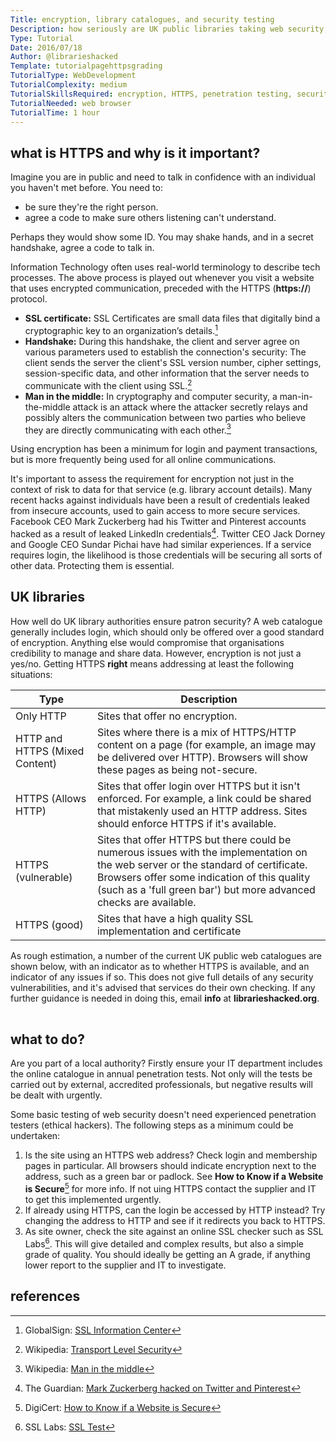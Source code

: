 ```yaml
---
Title: encryption, library catalogues, and security testing
Description: how seriously are UK public libraries taking web security, and how can it be tested?
Type: Tutorial
Date: 2016/07/18
Author: @librarieshacked
Template: tutorialpagehttpsgrading
TutorialType: WebDevelopment
TutorialComplexity: medium
TutorialSkillsRequired: encryption, HTTPS, penetration testing, security
TutorialNeeded: web browser
TutorialTime: 1 hour
---
```


## what is HTTPS and why is it important?

Imagine you are in public and need to talk in confidence with an individual you haven't met before.  You need to:

- be sure they're the right person.
- agree a code to make sure others listening can't understand.

Perhaps they would show some ID.  You may shake hands, and in a secret handshake, agree a code to talk in.

Information Technology often uses real-world terminology to describe tech processes.  The above process is played out whenever you visit a website that uses encrypted communication, preceded with the HTTPS (**https://**) protocol.

- **SSL certificate:** SSL Certificates are small data files that digitally bind a cryptographic key to an organization’s details.[^1]
- **Handshake:** During this handshake, the client and server agree on various parameters used to establish the connection's security: The client sends the server the client's SSL version number, cipher settings, session-specific data, and other information that the server needs to communicate with the client using SSL.[^2]
- **Man in the middle:** In cryptography and computer security, a man-in-the-middle attack is an attack where the attacker secretly relays and possibly alters the communication between two parties who believe they are directly communicating with each other.[^3]

Using encryption has been a minimum for login and payment transactions, but is more frequently being used for all online communications. 

It's important to assess the requirement for encryption not just in the context of risk to data for that service (e.g. library account details).  Many recent hacks against individuals have been a result of credentials leaked from insecure accounts, used to gain access to more secure services.  Facebook CEO Mark Zuckerberg had his Twitter and Pinterest accounts hacked as a result of leaked LinkedIn credentials[^4].  Twitter CEO Jack Dorney and Google CEO Sundar Pichai have had similar experiences.  If a service requires login, the likelihood is those credentials will be securing all sorts of other data.  Protecting them is essential.

## UK libraries

How well do UK library authorities ensure patron security?  A web catalogue generally includes login, which should only be offered over a good standard of encryption.  Anything else would compromise that organisations credibility to manage and share data.
However, encryption is not just a yes/no.  Getting HTTPS **right** means addressing at least the following situations:

| Type | Description |
| ---- | ----------- |
| Only HTTP | Sites that offer no encryption. |
| HTTP and HTTPS (Mixed Content) | Sites where there is a mix of HTTPS/HTTP content on a page (for example, an image may be delivered over HTTP).  Browsers will show these pages as being not-secure. |
| HTTPS (Allows HTTP) | Sites that offer login over HTTPS but it isn't enforced.  For example, a link could be shared that mistakenly used an HTTP address.  Sites should enforce HTTPS if it's available. |
| HTTPS (vulnerable) | Sites that offer HTTPS but there could be numerous issues with the implementation on the web server or the standard of certificate.  Browsers offer some indication of this quality (such as a 'full green bar') but more advanced checks are available. |
| HTTPS (good) | Sites that have a high quality SSL implementation and certificate |

As rough estimation, a number of the current UK public web catalogues are shown below, with an indicator as to whether HTTPS is available, and an indicator of any issues if so.  This does not give full details of any security vulnerabilities, and it's advised that services do their own checking.  If any further guidance is needed in doing this, email **info** at **librarieshacked.org**.

<div class="table-responsive">
    <table id="tblCatalogues"></table>
</div>

## what to do?

Are you part of a local authority?  Firstly ensure your IT department includes the online catalogue in annual penetration tests.  Not only will the tests be carried out by external, accredited professionals, but negative results will be dealt with urgently.

Some basic testing of web security doesn't need experienced penetration testers (ethical hackers).  The following steps as a minimum could be undertaken:

1. Is the site using an HTTPS web address?  Check login and membership pages in particular.  All browsers should indicate encryption next to the address, such as a green bar or padlock.  See **How to Know if a Website is Secure**[^5] for more info.  If not uing HTTPS contact the supplier and IT to get this implemented urgently.
2. If already using HTTPS, can the login be accessed by HTTP instead? Try changing the address to HTTP and see if it redirects you back to HTTPS.
3. As site owner, check the site against an online SSL checker such as SSL Labs[^6].  This will give detailed and complex results, but also a simple grade of quality.  You should ideally be getting an A grade, if anything lower report to the supplier and IT to investigate.

## references

[^1]: GlobalSign: [SSL Information Center](https://www.globalsign.com/en/ssl-information-center/what-is-an-ssl-certificate/)
[^2]: Wikipedia: [Transport Level Security](https://en.wikipedia.org/wiki/Transport_Layer_Security)
[^3]: Wikipedia: [Man in the middle](https://en.wikipedia.org/wiki/Man-in-the-middle_attack)
[^4]: The Guardian: [Mark Zuckerberg hacked on Twitter and Pinterest](https://www.theguardian.com/technology/2016/jun/06/mark-zuckerberg-hacked-on-twitter-and-pinterest)
[^5]: DigiCert: [How to Know if a Website is Secure](https://blog.digicert.com/buy-site-know-website-secure/)
[^6]: SSL Labs: [SSL Test](https://www.ssllabs.com/ssltest/)

